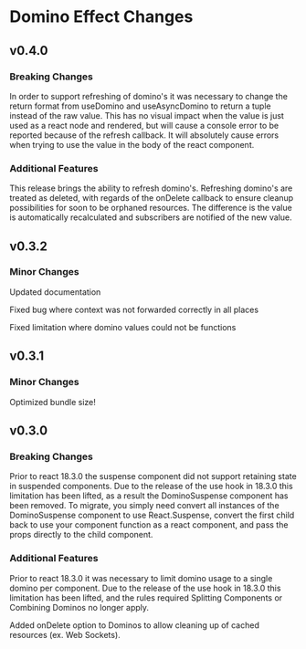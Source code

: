 # Domino Effect Changes

## v0.4.0

### Breaking Changes
In order to support refreshing of domino's it was necessary to change the return format from useDomino and useAsyncDomino to return a tuple instead of the raw value. This has no visual impact when the value is just used as a react node and rendered, but will cause a console error to be reported because of the refresh callback. It will absolutely cause errors when trying to use the value in the body of the react component.

### Additional Features
This release brings the ability to refresh domino's. Refreshing domino's are treated as deleted, with regards of the onDelete callback to ensure cleanup possibilities for soon to be orphaned resources. The difference is the value is automatically recalculated and subscribers are notified of the new value.

## v0.3.2

### Minor Changes

Updated documentation

Fixed bug where context was not forwarded correctly in all places

Fixed limitation where domino values could not be functions

## v0.3.1

### Minor Changes

Optimized bundle size!

## v0.3.0

### Breaking Changes
Prior to react 18.3.0 the suspense component did not support retaining state in suspended components.
Due to the release of the use hook in 18.3.0 this limitation has been lifted, as a result the DominoSuspense component has been removed.
To migrate, you simply need convert all instances of the DominoSuspense component to use React.Suspense, convert the first child back to use your component function as a react component, and pass the props directly to the child component.

### Additional Features
Prior to react 18.3.0 it was necessary to limit domino usage to a single domino per component.
Due to the release of the use hook in 18.3.0 this limitation has been lifted, and the rules required Splitting Components or Combining Dominos no longer apply.

Added onDelete option to Dominos to allow cleaning up of cached resources (ex. Web Sockets).